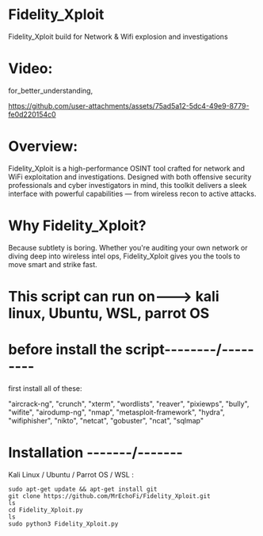 # Fidelity_Xploit
Fidelity_Xploit build for Network &amp; Wifi explosion and investigations 

# Video:
for_better_understanding,


https://github.com/user-attachments/assets/75ad5a12-5dc4-49e9-8779-fe0d220154c0



# Overview: 
 Fidelity_Xploit is a high-performance OSINT tool crafted for network and WiFi exploitation and investigations. Designed with both offensive security professionals and 
 cyber investigators in mind, this toolkit delivers a sleek interface with powerful capabilities — from wireless recon to active attacks.

# Why Fidelity_Xploit?
Because subtlety is boring. Whether you're auditing your own network or diving deep into wireless intel ops, Fidelity_Xploit gives you the tools to move smart and strike fast.

# This script can run on---> kali linux, Ubuntu, WSL, parrot OS

# before install the script--------\/---------

 first install all of these:
 
"aircrack-ng", "crunch", "xterm", "wordlists", "reaver", "pixiewps", 
        "bully", "wifite", "airodump-ng", "nmap", "metasploit-framework", 
        "hydra", "wifiphisher", "nikto", "netcat", "gobuster", "ncat", "sqlmap"

# Installation -------\/-------

Kali Linux / Ubuntu / Parrot OS / WSL :

    sudo apt-get update && apt-get install git
    git clone https://github.com/MrEchoFi/Fidelity_Xploit.git
    ls
    cd Fidelity_Xploit.py
    ls
    sudo python3 Fidelity_Xploit.py
